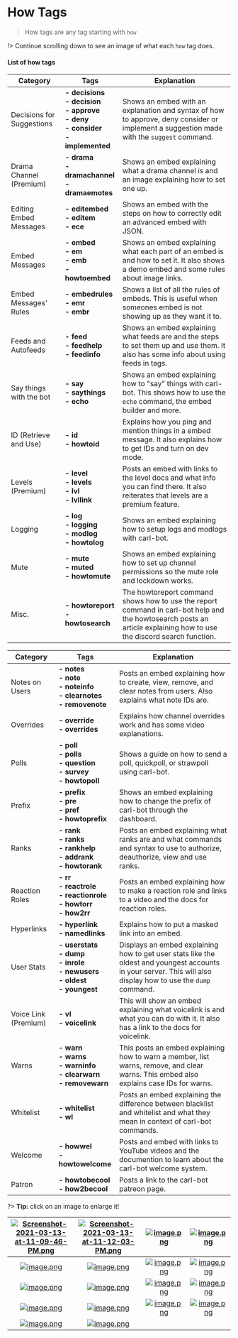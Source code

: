 # How Tags

>How tags are any tag starting with `how`

!> Continue scrolling down to see an image of what each `how` tag does.


#### List of how tags

<div align="center">

<div id="one" align="center">


|Category| Tags | Explanation |
|--|--|--|
| Decisions for Suggestions | **- decisions<br>- decision<br>- approve<br>- deny<br>- consider<br>- implemented** | Shows an embed with an explanation and syntax of how to approve, deny consider or implement a suggestion made with the `suggest` command.
| Drama Channel (Premium) | **- drama<br>- dramachannel<br>- dramaemotes** | Shows an embed explaining what a drama channel is and an image explaining how to set one up.
| Editing Embed Messages | **- editembed<br>- editem<br>- ece** | Shows an embed with the steps on how to correctly edit an advanced embed with JSON.
| Embed Messages | **- embed<br>- em<br>- emb<br>- howtoembed** | Shows an embed explaining what each part of an embed is and how to set it. It also shows a demo embed and some rules about image links.
| Embed Messages' Rules | **- embedrules<br>- emr<br>- embr** | Shows a list of all the rules of embeds. This is useful when someones embed is not showing up as they want it to.
| Feeds and Autofeeds | **- feed<br>- feedhelp<br>- feedinfo** | Shows an embed explaining what feeds are and the steps to set them up and use them. It also has some info about using feeds in tags.
| Say things with the bot | **- say<br>- saythings<br>- echo** | Shows an embed explaining how to "say" things with carl-bot. This shows how to use the `echo` command, the embed builder and more.
| ID (Retrieve and Use) | **- id<br>- howtoid** | Explains how you ping and mention things in a embed message. It also explains how to get IDs and turn on dev mode.
| Levels (Premium) | **- level<br>- levels<br>- lvl<br>- lvllink** | Posts an embed with links to the level docs and what info you can find there. It also reiterates that levels are a premium feature.
| Logging | **- log<br>- logging<br>- modlog<br>- howtolog** | Shows an embed explaining how to setup logs and modlogs with carl-bot.
| Mute | **- mute<br>- muted<br>- howtomute** | Shows an embed explaining how to set up channel permissions so the mute role and lockdown works.
| Misc. | **- howtoreport<br>- howtosearch** | The howtoreport command shows how to use the report command in carl-bot help and the howtosearch posts an article explaining how to use the discord search function.

</div>

<div id="two" align="center">


|Category| Tags | Explanation |
|--|--|--|
| Notes on Users | **- notes<br>- note<br>- noteinfo<br>- clearnotes<br>- removenote** | Posts an embed explaining how to create, view, remove, and clear notes from users. Also explains what note IDs are.
| Overrides | **- override<br>- overrides** | Explains how channel overrides work and has some video explanations.
| Polls | **- poll<br>- polls<br>- question<br>- survey<br>- howtopoll** | Shows a guide on how to send a poll, quickpoll, or strawpoll using carl-bot.
| Prefix | **- prefix<br>- pre<br>- pref<br>- howtoprefix** | Shows an embed explaining how to change the prefix of carl-bot through the dashboard.
| Ranks | **- rank<br>- ranks<br>- rankhelp<br>- addrank<br>- howtorank** | Posts an embed explaining what ranks are and what commands and syntax to use to authorize, deauthorize, view and use ranks.  
| Reaction Roles | **- rr<br>- reactrole<br>- reactionrole<br>- howtorr<br>- how2rr** | Posts an embed explaining how to make a reaction role and links to a video and the docs for reaction roles.
| Hyperlinks | **- hyperlink<br>- namedlinks** | Explains how to put a masked link into an embed.
| User Stats | **- userstats<br>- dump<br>- inrole<br>- newusers<br>- oldest<br>- youngest** | Displays an embed explaining how to get user stats like the oldest and youngest accounts in your server. This will also display how to use the `dump` command.
| Voice Link (Premium) | **- vl<br>- voicelink** | This will show an embed explaining what voicelink is and what you can do with it. It also has a link to the docs for voicelink.
| Warns | **- warn<br>- warns<br>- warninfo<br>- clearwarn<br>- removewarn** | This posts an embed explaining how to warn a member, list warns, remove, and clear warns. This embed also explains case IDs for warns.
| Whitelist | **- whitelist<br>- wl** | Posts an embed explaining the difference between blacklist and whitelist and what they mean in context of carl-bot commands.
| Welcome | **- howwel<br>- howtowelcome** | Posts and embed with links to YouTube videos and the documention to learn about the carl-bot welcome system.
| Patron | **- howtobecool<br>- how2becool** | Posts  a link to the carl-bot patreon page.


</div>
</div>






?> **Tip:** click on an image to enlarge it!

|[![Screenshot-2021-03-13-at-11-09-46-PM.png](https://i.postimg.cc/CL26mYPD/Screenshot-2021-03-13-at-11-09-46-PM.png)](https://postimg.cc/HVQ2LGCs)|[![Screenshot-2021-03-13-at-11-12-03-PM.png](https://i.postimg.cc/3rSLxYH6/Screenshot-2021-03-13-at-11-12-03-PM.png)](https://postimg.cc/Thbjk81q)|[![image.png](https://i.postimg.cc/mgYRKjPb/image.png)](https://postimg.cc/zyG9gnwM)|[![image.png](https://i.postimg.cc/4xP4mwsW/image.png)](https://postimg.cc/87FgYRFv)|
|:---:|:---:|:---:|:---:|
|[![image.png](https://i.postimg.cc/JnfM925z/image.png)](https://postimg.cc/PpQgDK7g)|[![image.png](https://i.postimg.cc/6qCtwfML/image.png)](https://postimg.cc/MfZhmV2v)|[![image.png](https://i.postimg.cc/bNjqg4v6/image.png)](https://postimg.cc/JtPw46ZJ)|[![image.png](https://i.postimg.cc/C5g9CT4k/image.png)](https://postimg.cc/34tL7qVx)|[![image.png](https://i.postimg.cc/BQJdX3bG/image.png)](https://postimg.cc/XXD2zT92)|[![image.png](https://i.postimg.cc/CLJ982nn/image.png)](https://postimg.cc/vcgPF3zG)|[![image.png](https://i.postimg.cc/XvBPT7H9/image.png)](https://postimg.cc/WDjSZjP4)|
|[![image.png](https://i.postimg.cc/Y2PhDKPJ/image.png)](https://postimg.cc/6TdWTSt0)|[![image.png](https://i.postimg.cc/4Nhnr2kn/image.png)](https://postimg.cc/7fwxzVLy)|[![image.png](https://i.postimg.cc/ZqJRvT9y/image.png)](https://postimg.cc/rDYcv2N8)|[![image.png](https://i.postimg.cc/63ntMgGN/image.png)](https://postimg.cc/yg1MdfPf)|
|[![image.png](https://i.postimg.cc/d3Fvp68Z/image.png)](https://postimg.cc/CBcWfjrw)|[![image.png](https://i.postimg.cc/G3PbG0CF/image.png)](https://postimg.cc/t7T0GM7J)|[![image.png](https://i.postimg.cc/GpsCpVKs/image.png)](https://postimg.cc/p9x7G0g2)|[![image.png](https://i.postimg.cc/R0nWzPng/image.png)](https://postimg.cc/v1bYrthn)|
|[![image.png](https://i.postimg.cc/brLXMhy4/image.png)](https://postimg.cc/WqDfFxJ7)|[![image.png](https://i.postimg.cc/15T7ztjJ/image.png)](https://postimg.cc/F7yVW9mL)|

